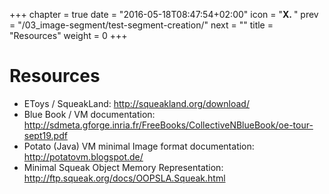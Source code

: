 +++
chapter = true
date = "2016-05-18T08:47:54+02:00"
icon = "<b>X. </b>"
prev = "/03_image-segment/test-segment-creation/"
next = ""
title = "Resources"
weight = 0
+++

# Resources

* EToys / SqueakLand: http://squeakland.org/download/
* Blue Book / VM documentation: http://sdmeta.gforge.inria.fr/FreeBooks/CollectiveNBlueBook/oe-tour-sept19.pdf
* Potato (Java) VM minimal Image format documentation: http://potatovm.blogspot.de/
* Minimal Squeak Object Memory Representation: http://ftp.squeak.org/docs/OOPSLA.Squeak.html
